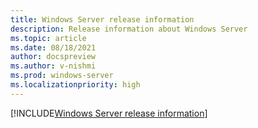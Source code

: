 ```yaml
---
title: Windows Server release information
description: Release information about Windows Server
ms.topic: article
ms.date: 08/18/2021
author: docspreview
ms.author: v-nishmi
ms.prod: windows-server
ms.localizationpriority: high
---
```

[!INCLUDE[Windows Server release information](~/../_rip/windows/release-information/windows-server-release-info.md)]
